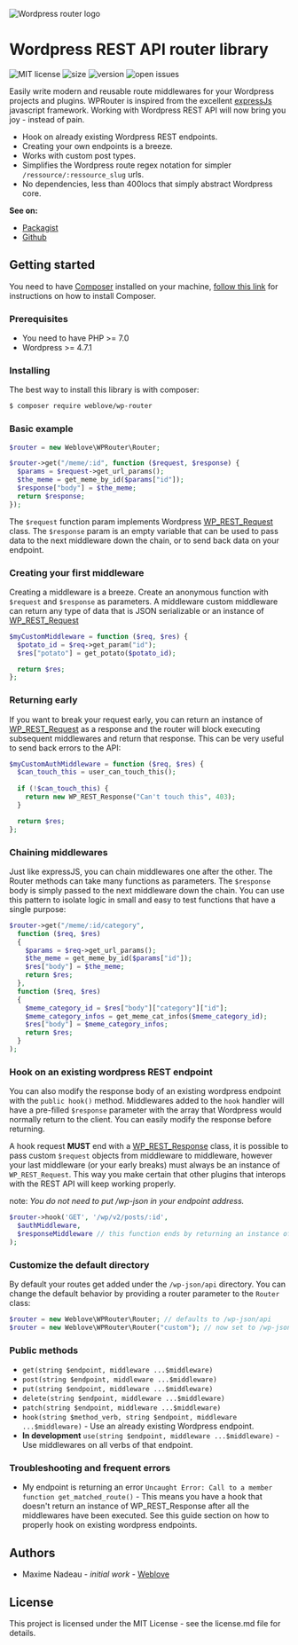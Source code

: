 ![Wordpress router logo](https://i.ibb.co/nsRzTxx/wp-router-3.png)

# Wordpress REST API router library 
![MIT license](https://img.shields.io/packagist/l/weblove/wp-router)
![size](https://img.shields.io/github/languages/code-size/web-love/wp-router)
![version](https://img.shields.io/github/v/release/web-love/wp-router)
![open issues](https://img.shields.io/github/issues/web-love/wp-router)

Easily write modern and reusable route middlewares for your Wordpress projects and plugins. WPRouter is inspired from the excellent [expressJs](https://expressjs.com/fr/) javascript framework. Working with Wordpress REST API will now bring you joy - instead of pain.

* Hook on already existing Wordpress REST endpoints.
* Creating your own endpoints is a breeze.
* Works with custom post types.
* Simplifies the Wordpress route regex notation for simpler `/ressource/:ressource_slug` urls.
* No dependencies, less than 400locs that simply abstract Wordpress core. 

**See on:**
* [Packagist](https://packagist.org/packages/weblove/wp-router)
* [Github](https://github.com/sudomaxime/wp-router)

## Getting started
You need to have [Composer](https://getcomposer.org/) installed on your machine, [follow this link](https://getcomposer.org/doc/00-intro.md) for instructions on how to install Composer.

### Prerequisites
* You need to have PHP >= 7.0
* Wordpress >= 4.7.1

### Installing
The best way to install this library is with composer:
```bash
$ composer require weblove/wp-router
```

### Basic example
```php
$router = new Weblove\WPRouter\Router;

$router->get("/meme/:id", function ($request, $response) { 
  $params = $request->get_url_params();
  $the_meme = get_meme_by_id($params["id"]);
  $response["body"] = $the_meme;
  return $response;
});
```

The `$request` function param implements Wordpress [WP_REST_Request](https://developer.wordpress.org/reference/classes/wp_rest_request/) class. The `$response` param is an empty variable that can be used to pass data to the next middleware down the chain, or to send back data on your endpoint.

### Creating your first middleware
Creating a middleware is a breeze. Create an anonymous function with `$request` and `$response` as parameters. A middleware custom middleware can return any type of data that is JSON serializable or an instance of [WP_REST_Request](https://developer.wordpress.org/reference/classes/wp_rest_request/)

```php
$myCustomMiddleware = function ($req, $res) {
  $potato_id = $req->get_param("id");
  $res["potato"] = get_potato($potato_id);

  return $res;
};
```

### Returning early
If you want to break your request early, you can return an instance of [WP_REST_Request](https://developer.wordpress.org/reference/classes/wp_rest_request/) as a response and the router will block executing subsequent middlewares and return that response. This can be very useful to send back errors to the API:

```php
$myCustomAuthMiddleware = function ($req, $res) {
  $can_touch_this = user_can_touch_this();
  
  if (!$can_touch_this) {
    return new WP_REST_Response("Can't touch this", 403);
  }

  return $res;
};
```

### Chaining middlewares
Just like expressJS, you can chain middlewares one after the other. The Router methods can take many functions as parameters. The `$response` body is simply passed to the next middleware down the chain. You can use this pattern to isolate logic in small and easy to test functions that have a single purpose:

```php
$router->get("/meme/:id/category", 
  function ($req, $res) 
  { 
    $params = $req->get_url_params();
    $the_meme = get_meme_by_id($params["id"]);
    $res["body"] = $the_meme;
    return $res;
  },
  function ($req, $res)
  {
    $meme_category_id = $res["body"]["category"]["id"];
    $meme_category_infos = get_meme_cat_infos($meme_category_id);
    $res["body"] = $meme_category_infos;
    return $res;
  }
);
```

### Hook on an existing wordpress REST endpoint
You can also modify the response body of an existing wordpress endpoint with the `public hook()` method. Middlewares added to the `hook` handler will have a pre-filled `$response` parameter with the array that Wordpress would normally return to the client. You can easily modify the response before returning. 

A hook request **MUST** end with a [WP_REST_Response](https://developer.wordpress.org/reference/classes/wp_rest_response/) class, it is possible to pass custom `$request` objects from middleware to middleware, however your last middleware (or your early breaks) must always be an instance of `WP_REST_Request`. This way you make certain that other plugins that interops with the REST API will keep working properly.

note: *You do not need to put /wp-json in your endpoint address.*

```php
$router->hook('GET', '/wp/v2/posts/:id', 
  $authMiddleware,
  $responseMiddleware // this function ends by returning an instance of WP_REST_Response
);
```

### Customize the default directory
By default your routes get added under the `/wp-json/api` directory. You can change the default behavior by providing a router parameter to the `Router` class:

```php
$router = new Weblove\WPRouter\Router; // defaults to /wp-json/api
$router = new Weblove\WPRouter\Router("custom"); // now set to /wp-json/custom
```

### Public methods
* `get(string $endpoint, middleware ...$middleware)`
* `post(string $endpoint, middleware ...$middleware)`
* `put(string $endpoint, middleware ...$middleware)`
* `delete(string $endpoint, middleware ...$middleware)`
* `patch(string $endpoint, middleware ...$middleware)`
* `hook(string $method_verb, string $endpoint, middleware ...$middleware)`  - Use an already existing Wordpress endpoint.
* **In development** `use(string $endpoint, middleware ...$middleware)` - Use middlewares on all verbs of that endpoint.

### Troubleshooting and frequent errors
* My endpoint is returning an error `Uncaught Error: Call to a member function get_matched_route()` - This means you have a hook that doesn't return an instance of WP_REST_Response after all the middlewares have been executed. See this guide section on how to properly hook on existing wordpress endpoints.

## Authors
* Maxime Nadeau - *initial work* - [Weblove](http://weblove.ca)

## License
This project is licensed under the MIT License - see the license.md file for details.
